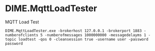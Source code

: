 # DIME.MqttLoadTester
MQTT Load Test

```DIME.MqttLoadTester.exe -brokerhost 127.0.0.1 -brokerport 1883 -numberofclients 5 -numberofmessages 1000000000 -messagedelayms 1 -topic loadtest -qos 0 -cleansession true -username user -password password```
